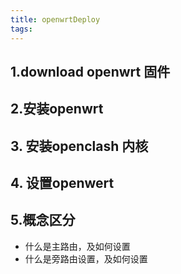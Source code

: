 ```yaml
---
title: openwrtDeploy
tags:
---
```


## 1.download openwrt 固件

## 2.安装openwrt

## 3. 安装openclash 内核

## 4. 设置openwert

## 5.概念区分

- 什么是主路由，及如何设置
- 什么是旁路由设置，及如何设置